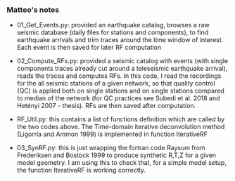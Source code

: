 ### Matteo's notes

- 01_Get_Events.py: provided an earthquake 
catalog, browses a raw seismic database 
(daily files for stations and components), 
to find earthquake arrivals and trim traces
 around the time window of interest.
  Each event is then saved for later 
  RF computation

- 02_Compute_RFs.py: provided a seismic catalog
 with events (with single components traces already 
 cut around a teleseismic earthquake arrival), reads
  the traces and computes RFs. In this code, I read 
  the recordings for the all seismic stations of a given network, 
  so that quality control (QC) is applied both on single
   stations and on single stations compared to median of 
   the network (for QC practices see Subedi et al. 2018 
   and Hetényi 2007 - thesis). RFs are then saved after computation.

- RF_Util.py: this contains a list of functions definition
 which are called by the two codes above. The Time-domain 
 iterative deconvolution method (Ligorría and Ammon 1999) 
 is implemented in function IterativeRF

- 03_SynRF.py: this is just wrapping the fortran code Raysum 
from Frederiksen and Bostock 1999 to produce synthetic R,T,Z 
for a given model geometry. I am using this to check that, for 
a simple model setup, the function IterativeRF is working correctly.